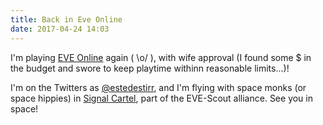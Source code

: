 ```yaml
---
title: Back in Eve Online
date: 2017-04-24 14:03
---
```


I'm playing [EVE Online](http://eveonline.com) again ( \o/ ), with wife approval (I found some $ in the budget and swore to keep playtime withinn reasonable limits...)!

I'm on the Twitters as [@estedestirr](https://twitter.com/estedestirr), and I'm flying with space monks (or space hippies) in [Signal Cartel](https://www.eve-scout.com/signal-cartel/), part of the EVE-Scout alliance. See you in space!